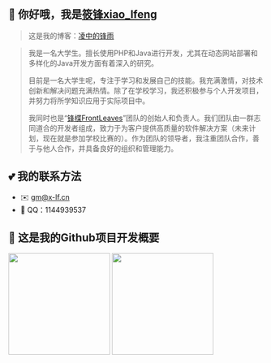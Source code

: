 ## 👋 你好哦，我是[筱锋xiao_lfeng](https://www.x-lf.com/)

> 这是我的博客：[凌中的锋雨](https://blog.x-lf.com/)

> 我是一名大学生。擅长使用PHP和Java进行开发，尤其在动态网站部署和多样化的Java开发方面有着深入的研究。
> 
> 目前是一名大学生呢，专注于学习和发展自己的技能。我充满激情，对技术创新和解决问题充满热情。除了在学校学习，我还积极参与个人开发项目，并努力将所学知识应用于实际项目中。
> 
> 我同时也是“[锋楪FrontLeaves](https://github.com/frontleaves)”团队的创始人和负责人。我们团队由一群志同道合的开发者组成，致力于为客户提供高质量的软件解决方案（未来计划，现在就是参加学校比赛的）。作为团队的领导者，我注重团队合作，善于与他人合作，并具备良好的组织和管理能力。

## 💕 我的联系方法

- ✉️ [gm@x-lf.cn](mailto:gm@x-lf.cn)
- 📲 QQ：1144939537

## 🌱 这是我的Github项目开发概要
<div style="width: 100vw">
  <img style="height:200px" src="https://github-readme-stats.vercel.app/api?username=XiaoLFeng&show_icons=true" alt="">
  <img style="height:200px" src="https://github-readme-stats.vercel.app/api/top-langs/?username=XiaoLFeng&layout=compact&hide=html,css,javascript" alt="">
</div>
